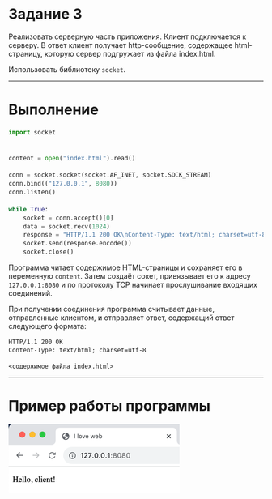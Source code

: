 # Задание 3

Реализовать серверную часть приложения. Клиент подключается к серверу. В ответ
клиент получает http-сообщение, содержащее html-страницу, которую сервер
подгружает из файла index.html.

Использовать библиотеку ```socket```.

---

# Выполнение

```python
import socket


content = open("index.html").read()

conn = socket.socket(socket.AF_INET, socket.SOCK_STREAM)
conn.bind(("127.0.0.1", 8080))
conn.listen()

while True:
    socket = conn.accept()[0]
    data = socket.recv(1024)
    response = "HTTP/1.1 200 OK\nContent-Type: text/html; charset=utf-8\n\n" + content
    socket.send(response.encode())
    socket.close()
```

Программа читает содержимое HTML-страницы и сохраняет его в переменную ```content```. Затем создаёт сокет, 
привязывает его к адресу ```127.0.0.1:8080``` и по протоколу TCP начинает прослушивание входящих соединений.

При получении соединения программа считывает данные, отправленные клиентом, и отправляет ответ, содержащий ответ 
следующего формата:

```
HTTP/1.1 200 OK
Content-Type: text/html; charset=utf-8

<содержимое файла index.html>
```

---

# Пример работы программы

![Пример работы программы](images/task_3.png)